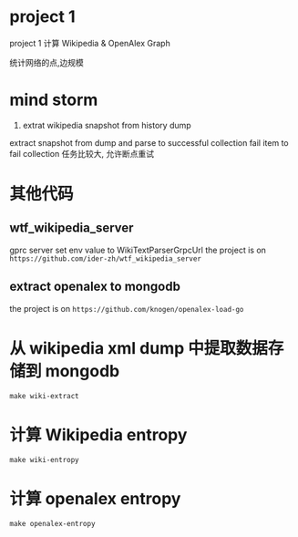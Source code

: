 # project 1
project 1 计算 Wikipedia & OpenAlex Graph 

统计网络的点,边规模


# mind storm

1. extrat wikipedia snapshot from history dump

extract snapshot from dump and parse to successful collection
fail item to fail collection
任务比较大, 允许断点重试

# 其他代码

## wtf_wikipedia_server 

gprc server
set env value to WikiTextParserGrpcUrl
the project is on `https://github.com/ider-zh/wtf_wikipedia_server`

## extract openalex to mongodb
the project is on `https://github.com/knogen/openalex-load-go`

# 从 wikipedia xml dump 中提取数据存储到 mongodb

`make wiki-extract`

# 计算 Wikipedia entropy 
`make wiki-entropy`

# 计算 openalex entropy
`make openalex-entropy`